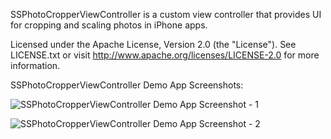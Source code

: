 SSPhotoCropperViewController is a custom view controller that provides UI for cropping and scaling photos in iPhone apps.

Licensed under the Apache License, Version 2.0 (the "License").
See LICENSE.txt or visit http://www.apache.org/licenses/LICENSE-2.0 for more information.


SSPhotoCropperViewController Demo App Screenshots:

![SSPhotoCropperViewController Demo App Screenshot - 1](http://farm8.staticflickr.com/7166/6838095697_f4015a8139_z.jpg)

![SSPhotoCropperViewController Demo App Screenshot - 2](http://farm8.staticflickr.com/7035/6838101557_1cb81d0b7a_z.jpg)
